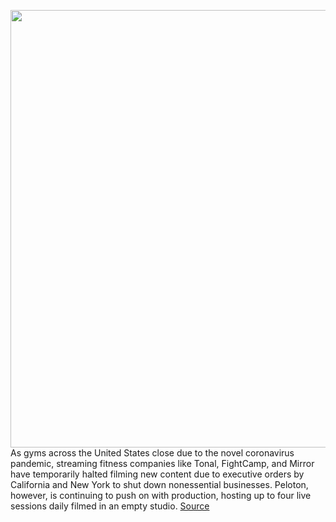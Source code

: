 <img src='https://cdn.vox-cdn.com/thumbor/hqNK7S29zx1sVM7Nyy_xPItOXMU=/0x0:8256x5504/1200x800/filters:focal(3468x2092:4788x3412)/cdn.vox-cdn.com/uploads/chorus_image/image/66547579/1186506869.jpg.0.jpg' width='700px' /><br/>
As gyms across the United States close due to the novel coronavirus pandemic, streaming fitness companies like Tonal, FightCamp, and Mirror have temporarily halted filming new content due to executive orders by California and New York to shut down nonessential businesses. Peloton, however, is continuing to push on with production, hosting up to four live sessions daily filmed in an empty studio.
<a href='https://www.theverge.com/2020/3/24/21188479/peloton-connected-fitness-live-classes-production-coronavirus-covid-19-pandemic'> Source <a/>